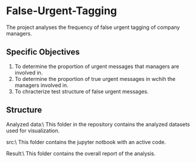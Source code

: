 # False-Urgent-Tagging
The project analyses the frequency of false urgent tagging of company managers.

## Specific Objectives
1. To determine the proportion of urgent messages that managers are involved in.
2. To determine the proportion of true urgent messages in wchih the managers involved in.
3. To chracterize test structure of false urgent messages.

## Structure
Analyzed data:\ This folder in the repository contains the analyzed datasets used for visualization.

src:\ This folder contains the jupyter notbook with an active code.

Result:\ This folder contains the overall report of the analysis.
